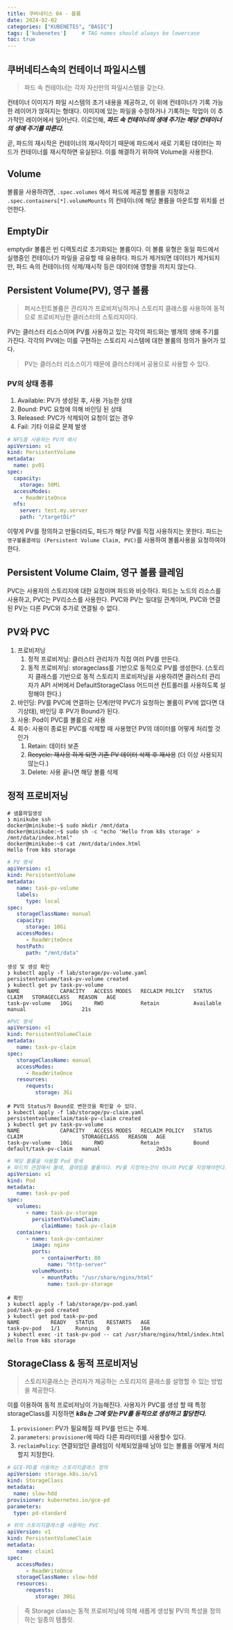 ```yaml
---
title: 쿠버네티스 04 - 볼륨
date: 2024-02-02
categories: ["KUBENETES", "BASIC"]
tags: ['kubenetes']     # TAG names should always be lowercase
toc: true
---
```


## 쿠버네티스속의 컨테이너 파일시스템

> 파드 속 컨테이너는 각자 자신만의 파일시스템을 갖는다.

컨테이너 이미지가 파일 시스템의 초기 내용을 제공하고, 이 위에 컨테이너가 기록 가능한 레이어가 얹혀지는 형태다.
이미지에 있는 파일을 수정하거나 기록하는 작업이 이 추가적인 레이어에서 일어난다. 이로인해, ***파드 속 컨테이너의 생애 주기는 해당 컨테이너의 생애 주기를 따른다.***

곧, 파드의 재시작은 컨테이너의 재시작이기 때문에 파드에서 새로 기록된 데이터는 파드가 컨테이너를 재시작하면 유실된다. 이를 해결하기 위하여 Volume을 사용한다.

## Volume
볼륨을 사용하려면, `.spec.volumes` 에서 파드에 제공할 볼륨을 지정하고 `.spec.containers[*].volumeMounts` 의 컨테이너에 해당 볼륨을 마운트할 위치를 선언한다.


## EmptyDir
emptydir 볼륨은 빈 디렉토리로 초기화되는 볼륨이다. 이 볼륨 유형은 동일 파드에서 실행중인 컨테이너가 파일을 공유할 때 유용하다.
파드가 제거되면 데이터가 제거되지만, 파드 속의 컨테이너의 삭제/재시작 등은 데이터에 영향을 끼치지 않는다.

## Persistent Volume(PV), 영구 볼륨

> 퍼시스턴트볼륨은 관리자가 프로비저닝하거나 스토리지 클래스를 사용하여 동적으로 프로비저닝한 클러스터의 스토리지이다.

PV는 클러스터 리소스이며 PV를 사용하고 있는 각각의 파드와는 별개의 생애 주기를 가진다. 각각의 PV에는 이를 구현하는 스토리지 시스템에 대한 볼륨의 정의가 들어가 있다. 

> PV는 클러스터 리소스이기 때문에 클러스터에서 공용으로 사용할 수 있다.

### PV의 상태 종류
1. Available: PV가 생성된 후, 사용 가능한 상태
2. Bound: PVC 요청에 의해 바인딩 된 상태
3. Released: PVC가 삭제되어 요청이 없는 경우
4. Fail: 기타 이유로 문제 발생

```yaml
# NFS를 사용하는 PV의 예시
apiVersion: v1
kind: PersistentVolume
metadata:
  name: pv01
spec:
  capacity:
    storage: 50Mi
  accessModes:
    - ReadWriteOnce
  nfs:
    server: test.my.server
    path: "/targetDir"
```

이렇게 PV를 정의하고 만들더라도, 파드가 해당 PV를 직접 사용하지는 못한다. 파드는 `영구볼륨클레임 (Persistent Volume Claim, PVC)`를 사용하여 볼륨사용을 요청하여야한다.

## Persistent Volume Claim, 영구 볼륨 클레임

PVC는 사용자의 스토리지에 대한 요청이며 파드와 비슷하다. 파드는 노드의 리소스를 사용하고, PVC는 PV리소스를 사용한다.
PVC와 PV는 일대일 관계이며, PVC와 연결된 PV는 다른 PVC와 추가로 연결될 수 없다. 

## PV와 PVC
1. 프로비저닝
   1. 정적 프로비저닝: 클러스터 관리자가 직접 여러 PV를 만든다.
   2. 동적 프로비저닝: storageclass를 기반으로 동적으로 PV를 생성한다.
      (스토리지 클래스를 기반으로 동적 스토리지 프로비저닝을 사용하려면 클러스터 관리자가 API 서버에서 DefaultStorageClass 어드미션 컨트롤러를 사용하도록 설정해야 한다.)
2. 바인딩: PV를 PVC에 연결하는 단계(만약 PVC가 요청하는 볼륨이 PV에 없다면 대기상태), 바인딩 후 PV가 Bound가 된다.
3. 사용: Pod이 PVC를 볼륨으로 사용
4. 회수: 사용이 종료된 PVC를 삭제할 때 사용했던 PV의 데이터를 어떻게 처리할 것인가
   1. Retain: 데이터 보존
   2. ~~Recycle: 재사용 하게 되면 기존 PV 데이터 삭제 후 재사용~~ (더 이상 사용되지 않는다.) 
   3. Delete: 사용 끝나면 해당 볼륨 삭제

## 정적 프로비저닝
```shell
# 샘플파일생성
❯ minikube ssh
docker@minikube:~$ sudo mkdir /mnt/data
docker@minikube:~$ sudo sh -c "echo 'Hello from k8s storage' > /mnt/data/index.html"
docker@minikube:~$ cat /mnt/data/index.html
Hello from k8s storage
```
```yaml
# PV 명세
apiVersion: v1
kind: PersistentVolume
metadata:
   name: task-pv-volume
   labels:
      type: local
spec:
   storageClassName: manual
   capacity:
      storage: 10Gi
   accessModes:
      - ReadWriteOnce
   hostPath:
      path: "/mnt/data"
```
```shell
생성 및 생성 확인
❯ kubectl apply -f lab/storage/pv-volume.yaml
persistentvolume/task-pv-volume created
❯ kubectl get pv task-pv-volume
NAME             CAPACITY   ACCESS MODES   RECLAIM POLICY   STATUS      CLAIM   STORAGECLASS   REASON   AGE
task-pv-volume   10Gi       RWO            Retain           Available           manual                  21s
```
```yaml
#PVC 명세
apiVersion: v1
kind: PersistentVolumeClaim
metadata:
   name: task-pv-claim
spec:
   storageClassName: manual
   accessModes:
      - ReadWriteOnce
   resources:
      requests:
         storage: 3Gi
```
```shell
# PV의 Status가 Bound로 변한것을 확인할 수 있다.
❯ kubectl apply -f lab/storage/pv-claim.yaml
persistentvolumeclaim/task-pv-claim created
❯ kubectl get pv task-pv-volume
NAME             CAPACITY   ACCESS MODES   RECLAIM POLICY   STATUS   CLAIM                   STORAGECLASS   REASON   AGE
task-pv-volume   10Gi       RWO            Retain           Bound    default/task-pv-claim   manual                  2m53s
```
```yaml
# 해당 볼륨을 사용할 Pod 명세
# 파드의 관점에서 볼때, 클레임을 볼륨이다. PV를 지정하는것이 아니라 PVC를 지정해야한다.
apiVersion: v1
kind: Pod
metadata:
   name: task-pv-pod
spec:
   volumes:
      - name: task-pv-storage
        persistentVolumeClaim:
           claimName: task-pv-claim
   containers:
      - name: task-pv-container
        image: nginx
        ports:
           - containerPort: 80
             name: "http-server"
        volumeMounts:
           - mountPath: "/usr/share/nginx/html"
             name: task-pv-storage
```
```shell
# 확인
❯ kubectl apply -f lab/storage/pv-pod.yaml
pod/task-pv-pod created
❯ kubectl get pod task-pv-pod
NAME          READY   STATUS    RESTARTS   AGE
task-pv-pod   1/1     Running   0          16m
❯ kubectl exec -it task-pv-pod -- cat /usr/share/nginx/html/index.html
Hello from k8s storage
```
## StorageClass & 동적 프로비저닝
> 스토리지클래스는 관리자가 제공하는 스토리지의 클래스를 설명할 수 있는 방법을 제공한다.

이를 이용하여 동적 프로비저닝이 가능해진다. 사용자가 PVC를 생성 할 때 특정 storageClass를 지정하면 ***k8s는 그에 맞는 PV를 동적으로 생성하고 할당한다.***

1. `provisioner`: PV가 필요해질 때 PV를 만드는 주체.
2. `parameters`: `provisioner`에 따라 다른 파라미터를 사용할수 있다. 
3. `reclaimPolicy`: 연결되었던 클레임이 삭제되었을때 남아 있는 볼륨을 어떻게 처리할지 지정한다.

```yaml
# GCE-PD를 이용하는 스토리지클래스 정의
apiVersion: storage.k8s.io/v1
kind: StorageClass
metadata:
  name: slow-hdd
provisioner: kubernetes.io/gce-pd
parameters:
  type: pd-standard
```

```yaml
# 위의 스토리지클래스를 사용하는 PVC
apiVersion: v1
kind: PersistentVolumeClaim
metadata:
   name: claim1
spec:
   accessModes:
      - ReadWriteOnce
   storageClassName: slow-hdd
   resources:
      requests:
         storage: 30Gi
```

> 즉 Storage class는 동적 프로비저닝에 의해 새롭게 생성될 PV의 특성을 정의하는 일종의 템플릿.